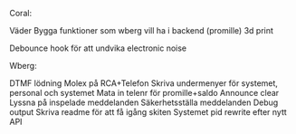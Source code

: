 Coral:

Väder
Bygga funktioner som wberg vill ha i backend (promille)
3d print

Debounce hook för att undvika electronic noise

Wberg:

DTMF lödning
Molex på RCA+Telefon
Skriva undermenyer för systemet, personal och systemet
Mata in telenr för promille+saldo
Announce clear
Lyssna på inspelade meddelanden
Säkerhetsställa meddelanden
Debug output
Skriva readme för att få igång skiten
Systemet pid rewrite efter nytt API
